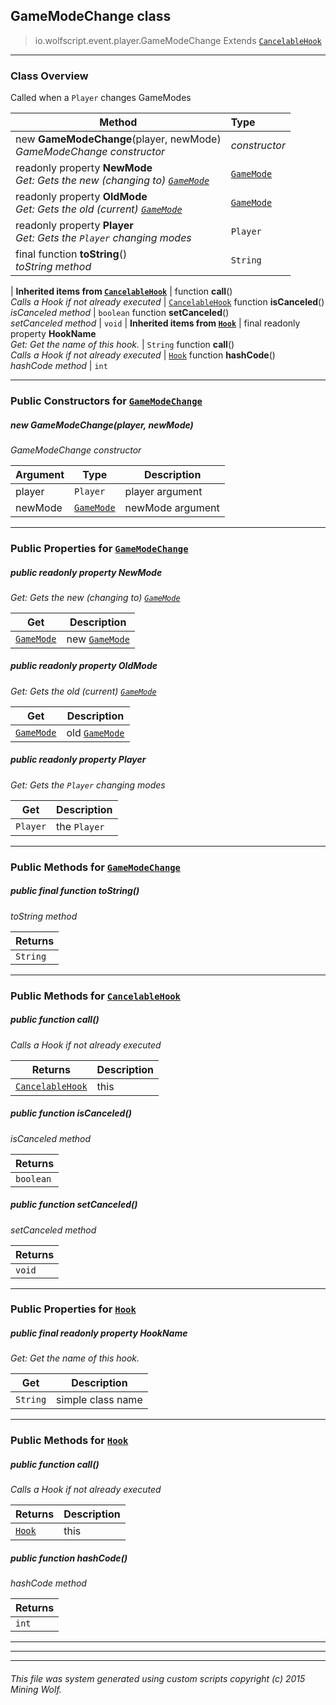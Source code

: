 ## GameModeChange __class__

>io.wolfscript.event.player.GameModeChange
>Extends [`CancelableHook`](../../hook/CancelableHook.md)

---

### Class Overview

Called when a `Player` changes GameModes

Method | Type   
--- | :--- 
new __GameModeChange__(player, newMode) <br> _GameModeChange constructor_ | _constructor_
 readonly property __NewMode__ <br> _Get: Gets the new (changing to) [`GameMode`](../../api/GameMode.md)_ | [`GameMode`](../../api/GameMode.md)
 readonly property __OldMode__ <br> _Get: Gets the old (current) [`GameMode`](../../api/GameMode.md)_ | [`GameMode`](../../api/GameMode.md)
 readonly property __Player__ <br> _Get: Gets the `Player` changing modes_ | `Player`
final function __toString__() <br> _toString method_ | `String`
 |
__Inherited items from [`CancelableHook`](../../hook/CancelableHook.md)__ |
 function __call__() <br> _Calls a Hook if not already executed_ | [`CancelableHook`](../../hook/CancelableHook.md)
 function __isCanceled__() <br> _isCanceled method_ | `boolean`
 function __setCanceled__() <br> _setCanceled method_ | `void`
 |
__Inherited items from [`Hook`](../../hook/Hook.md)__ |
final readonly property __HookName__ <br> _Get: Get the name of this hook._ | `String`
 function __call__() <br> _Calls a Hook if not already executed_ | [`Hook`](../../hook/Hook.md)
 function __hashCode__() <br> _hashCode method_ | `int`







---

### Public Constructors for [`GameModeChange`](GameModeChange.md)

##### <a id='gamemodechange'></a>new __GameModeChange__(player, newMode) 

_GameModeChange constructor_

Argument | Type | Description  
--- | --- | --- 
player | `Player` | player argument
newMode | [`GameMode`](../../api/GameMode.md) | newMode argument

---

### Public Properties for [`GameModeChange`](GameModeChange.md)

##### <a id='newmode'></a>public  readonly property __NewMode__

_Get: Gets the new (changing to) [`GameMode`](../../api/GameMode.md)_

Get | Description
--- | --- 
[`GameMode`](../../api/GameMode.md) | new [`GameMode`](../../api/GameMode.md)



##### <a id='oldmode'></a>public  readonly property __OldMode__

_Get: Gets the old (current) [`GameMode`](../../api/GameMode.md)_

Get | Description
--- | --- 
[`GameMode`](../../api/GameMode.md) | old [`GameMode`](../../api/GameMode.md)



##### <a id='player'></a>public  readonly property __Player__

_Get: Gets the `Player` changing modes_

Get | Description
--- | --- 
`Player` | the `Player`



---

### Public Methods for [`GameModeChange`](GameModeChange.md)

##### <a id='tostring'></a>public final function __toString__()

_toString method_

Returns | 
--- | 
`String` |


---

### Public Methods for [`CancelableHook`](../../hook/CancelableHook.md)

##### <a id='call'></a>public  function __call__()

_Calls a Hook if not already executed_

Returns | Description
--- | --- 
[`CancelableHook`](../../hook/CancelableHook.md) | this


##### <a id='iscanceled'></a>public  function __isCanceled__()

_isCanceled method_

Returns | 
--- | 
`boolean` |


##### <a id='setcanceled'></a>public  function __setCanceled__()

_setCanceled method_

Returns | 
--- | 
`void` |


---

### Public Properties for [`Hook`](../../hook/Hook.md)

##### <a id='hookname'></a>public final readonly property __HookName__

_Get: Get the name of this hook._

Get | Description
--- | --- 
`String` | simple class name



---

### Public Methods for [`Hook`](../../hook/Hook.md)

##### <a id='call'></a>public  function __call__()

_Calls a Hook if not already executed_

Returns | Description
--- | --- 
[`Hook`](../../hook/Hook.md) | this


##### <a id='hashcode'></a>public  function __hashCode__()

_hashCode method_

Returns | 
--- | 
`int` |


---


---


---


###### This file was system generated using custom scripts copyright (c) 2015 Mining Wolf.
	

